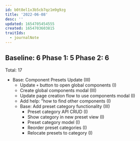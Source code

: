 ```yaml
---
id: b0t8el1x3b5cb7qz1m9g9zg
title: '2022-06-08'
desc: ''
updated: 1654705454555
created: 1654703603815
traitIds:
  - journalNote
---
```


Baseline: 6
Phase 1: 5
Phase 2: 6
----------
Total: 17

- Base: Component Presets Update (III)
  - Update `+` button to open global components (I)
  - Create global components modal (III)
  - Update page creation flow to use components modal (I)
  - Add help: "how to find other components (I)
  - Base: Add preset category functionality (III)
    - Preset category API CRUD (I)
    - Show category in new preset view (I)
    - Preset category model (I)
    - Reorder preset categories (I)
    - Relocate presets to category (I)
